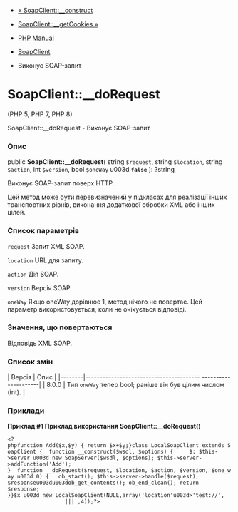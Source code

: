 - [« SoapClient::\_\_construct](soapclient.construct.md)
- [SoapClient::\_\_getCookies »](soapclient.getcookies.md)

- [PHP Manual](index.md)
- [SoapClient](class.soapclient.md)
- Виконує SOAP-запит

# SoapClient::\_\_doRequest

(PHP 5, PHP 7, PHP 8)

SoapClient::\_\_doRequest - Виконує SOAP-запит

### Опис

public **SoapClient::\_\_doRequest**(
string `$request`,
string `$location`,
string `$action`,
int `$version`,
bool `$oneWay` u003d **`false`**
): ?string

Виконує SOAP-запит поверх HTTP.

Цей метод може бути перевизначений у підкласах для реалізації інших
транспортних рівнів, виконання додаткової обробки XML або інших
цілей.

### Список параметрів

`request`
Запит XML SOAP.

`location`
URL для запиту.

`action`
Дія SOAP.

`version`
Версія SOAP.

`oneWay`
Якщо oneWay дорівнює 1, метод нічого не повертає. Цей параметр
використовується, коли не очікується відповіді.

### Значення, що повертаються

Відповідь XML SOAP.

### Список змін

| Версія | Опис |
|--------|---------------------------------------- ---------------------|
| 8.0.0 | Тип `oneWay` тепер bool; раніше він був цілим числом (int). |

### Приклади

**Приклад #1 Приклад використання **SoapClient::\_\_doRequest()****

` <?phpfunction Add($x,$y) { return $x+$y;}class LocalSoapClient extends SoapClient {  function __construct($wsdl, $options) {     $: $this->server u003d new SoapServer($wsdl, $options); $this->server->addFunction('Add'); }  function __doRequest($request, $location, $action, $version, $one_way u003d 0) {   ob_start(); $this->server->handle($request); $responseu003du003dob_get_contents(); ob_end_clean(); return $response; }}$x u003d new LocalSoapClient(NULL,array('location'u003d>'test://',                    ||| ,4));?> `
